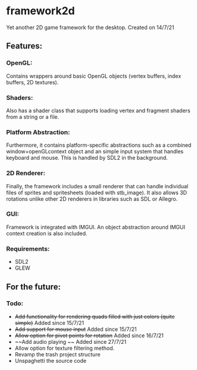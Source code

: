 # framework2d

Yet another 2D game framework for the desktop.
Created on 14/7/21

## Features:

### OpenGL:
Contains wrappers around basic OpenGL objects (vertex buffers, index buffers, 2D textures).
### Shaders:
Also has a shader class that supports loading vertex and fragment shaders from a string or a file.
### Platform Abstraction:
Furthermore, it contains platform-specific abstractions such as a combined window+openGLcontext object and an simple input system that handles keyboard and mouse. This is handled by SDL2 in the background.
### 2D Renderer:
Finally, the framework includes a small renderer that can handle individual files of sprites and spritesheets (loaded with stb_image). It also allows 3D rotations unlike other 2D renderers in libraries such as SDL or Allegro.
### GUI:
Framework is integrated with IMGUI. An object abstraction around IMGUI context creation is also included.
### Requirements:
- SDL2
- GLEW
## For the future:
### Todo:
- ~~Add functionality for rendering quads filled with just colors (quite simple)~~ Added since 15/7/21
- ~~Add support for mouse input~~ Added since 15/7/21
- ~~Allow option for pivot points for rotation~~ Added since 16/7/21
- ~~Add audio playing ~~ Added since 27/7/21
- Allow option for texture filtering method.
- Revamp the trash project structure
- Unspaghetti the source code
